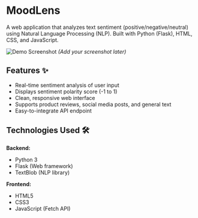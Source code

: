 # MoodLens

A web application that analyzes text sentiment (positive/negative/neutral) using Natural Language Processing (NLP). Built with Python (Flask), HTML, CSS, and JavaScript.

![Demo Screenshot](static/screenshot.png) *(Add your screenshot later)*

## Features ✨
- Real-time sentiment analysis of user input
- Displays sentiment polarity score (-1 to 1)
- Clean, responsive web interface
- Supports product reviews, social media posts, and general text
- Easy-to-integrate API endpoint

## Technologies Used 🛠️
**Backend:**
- Python 3
- Flask (Web framework)
- TextBlob (NLP library)

**Frontend:**
- HTML5
- CSS3
- JavaScript (Fetch API)
